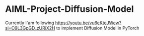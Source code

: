 # AIML-Project-Diffusion-Model

Currently I'am following https://youtu.be/vu6eKteJWew?si=O9L3GpGD_zURiX2H to implement Diffusion Model in PyTorch

